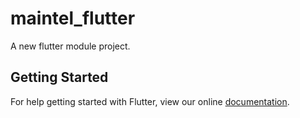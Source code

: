 # maintel_flutter

A new flutter module project.

## Getting Started

For help getting started with Flutter, view our online
[documentation](https://flutter.dev/).
